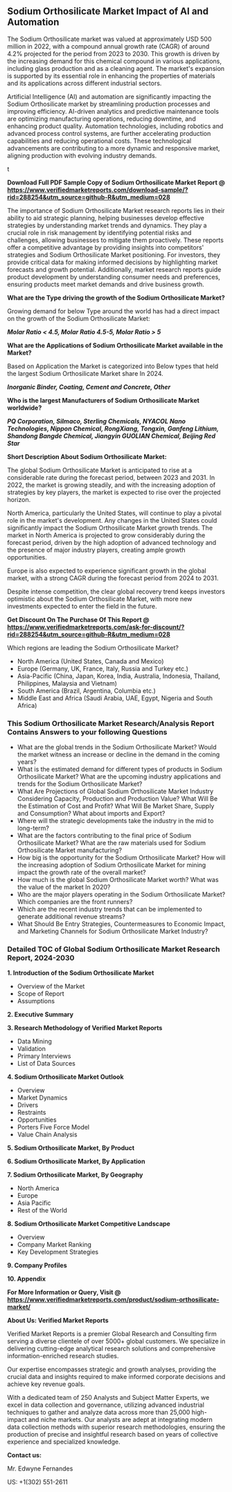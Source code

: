 <h2>Sodium Orthosilicate Market Impact of AI and Automation</h2><p>The Sodium Orthosilicate market was valued at approximately USD 500 million in 2022, with a compound annual growth rate (CAGR) of around 4.2% projected for the period from 2023 to 2030. This growth is driven by the increasing demand for this chemical compound in various applications, including glass production and as a cleaning agent. The market's expansion is supported by its essential role in enhancing the properties of materials and its applications across different industrial sectors.</p><p>Artificial Intelligence (AI) and automation are significantly impacting the Sodium Orthosilicate market by streamlining production processes and improving efficiency. AI-driven analytics and predictive maintenance tools are optimizing manufacturing operations, reducing downtime, and enhancing product quality. Automation technologies, including robotics and advanced process control systems, are further accelerating production capabilities and reducing operational costs. These technological advancements are contributing to a more dynamic and responsive market, aligning production with evolving industry demands.</p>t</p><p id="" class=""><strong>Download Full PDF Sample Copy of Sodium Orthosilicate Market Report @ <a href="https://www.verifiedmarketreports.com/download-sample/?rid=288254&utm_source=github-R&utm_medium=028" target="_blank">https://www.verifiedmarketreports.com/download-sample/?rid=288254&utm_source=github-R&utm_medium=028</a></strong></p><p>The importance of&nbsp;Sodium Orthosilicate Market research reports lies in their ability to aid strategic planning, helping businesses develop effective strategies by understanding market trends and dynamics. They play a crucial role in risk management by identifying potential risks and challenges, allowing businesses to mitigate them proactively. These reports offer a competitive advantage by providing insights into competitors' strategies and Sodium Orthosilicate Market positioning. For investors, they provide critical data for making informed decisions by highlighting market forecasts and growth potential. Additionally, market research reports guide product development by understanding consumer needs and preferences, ensuring products meet market demands and drive business growth.</p><p><strong>What are the&nbsp;Type driving the growth of the Sodium Orthosilicate Market?</strong></p><p id="" class="">Growing demand for below Type around the world has had a direct impact on the growth of the Sodium Orthosilicate Market:</p><em><strong>Molar Ratio < 4.5, Molar Ratio 4.5-5, Molar Ratio > 5</strong></em></p><strong>What are the&nbsp;Applications&nbsp;of Sodium Orthosilicate Market available in the Market?</strong></p><p id="" class="">Based on Application the Market is categorized into Below types that held the largest Sodium Orthosilicate Market share In 2024.</p><em><strong>Inorganic Binder, Coating, Cement and Concrete, Other</strong></em></p><strong>Who is the largest Manufacturers of Sodium Orthosilicate Market worldwide?</strong></p><p><em><strong>PQ Corporation, Silmaco, Sterling Chemicals, NYACOL Nano Technologies, Nippon Chemical, RongXiang, Tongxin, Ganfeng Lithium, Shandong Bangde Chemical, Jiangyin GUOLIAN Chemical, Beijing Red Star</strong></em></p><p id="" class=""><strong>Short Description About Sodium Orthosilicate Market:</strong></p><p>The global Sodium Orthosilicate Market is anticipated to rise at a considerable rate during the forecast period, between 2023 and 2031. In 2022, the market is growing steadily, and with the increasing adoption of strategies by key players, the market is expected to rise over the projected horizon.</p><p>North America, particularly the United States, will continue to play a pivotal role in the market's development. Any changes in the United States could significantly impact the Sodium Orthosilicate Market growth trends. The market in North America is projected to grow considerably during the forecast period, driven by the high adoption of advanced technology and the presence of major industry players, creating ample growth opportunities.</p><p>Europe is also expected to experience significant growth in the global market, with a strong CAGR during the forecast period from 2024 to 2031.</p><p>Despite intense competition, the clear global recovery trend keeps investors optimistic about the Sodium Orthosilicate Market, with more new investments expected to enter the field in the future.</p><p id="" class=""><strong>Get Discount On The Purchase Of This Report @ <a href="https://www.verifiedmarketreports.com/ask-for-discount/?rid=288254&utm_source=github-R&utm_medium=028" target="_blank">https://www.verifiedmarketreports.com/ask-for-discount/?rid=288254&utm_source=github-R&utm_medium=028</a></strong></p>Which regions are leading the Sodium Orthosilicate Market?</p><ul><li>North America (United States, Canada and Mexico)</li><li>Europe (Germany, UK, France, Italy, Russia and Turkey etc.)</li><li>Asia-Pacific (China, Japan, Korea, India, Australia, Indonesia, Thailand, Philippines, Malaysia and Vietnam)</li><li>South America (Brazil, Argentina, Columbia etc.)</li><li>Middle East and Africa (Saudi Arabia, UAE, Egypt, Nigeria and South Africa)</li></ul><h3 id="" class="">This Sodium Orthosilicate Market Research/Analysis Report Contains Answers to your following Questions</h3><ul><li>What are the global trends in the Sodium Orthosilicate Market? Would the market witness an increase or decline in the demand in the coming years?</li><li>What is the estimated demand for different types of products in Sodium Orthosilicate Market? What are the upcoming industry applications and trends for the Sodium Orthosilicate Market?</li><li>What Are Projections of Global Sodium Orthosilicate Market Industry Considering Capacity, Production and Production Value? What Will Be the Estimation of Cost and Profit? What Will Be Market Share, Supply and Consumption? What about imports and Export?</li><li>Where will the strategic developments take the industry in the mid to long-term?</li><li>What are the factors contributing to the final price of Sodium Orthosilicate Market? What are the raw materials used for Sodium Orthosilicate Market manufacturing?</li><li>How big is the opportunity for the Sodium Orthosilicate Market? How will the increasing adoption of Sodium Orthosilicate Market for mining impact the growth rate of the overall market?</li><li>How much is the global Sodium Orthosilicate Market worth? What was the value of the market In 2020?</li><li>Who are the major players operating in the Sodium Orthosilicate Market? Which companies are the front runners?</li><li>Which are the recent industry trends that can be implemented to generate additional revenue streams?</li><li>What Should Be Entry Strategies, Countermeasures to Economic Impact, and Marketing Channels for Sodium Orthosilicate Market Industry?</li></ul><h3 id="" class="">Detailed TOC of Global Sodium Orthosilicate Market Research Report, 2024-2030</h3><p id="" class=""><strong>1. Introduction of the Sodium Orthosilicate Market</strong></p><ul><li>Overview of the Market</li><li>Scope of Report</li><li>Assumptions</li></ul><p id="" class=""><strong>2. Executive Summary</strong></p><p id="" class=""><strong>3. Research Methodology of Verified Market Reports</strong></p><ul><li>Data Mining</li><li>Validation</li><li>Primary Interviews</li><li>List of Data Sources</li></ul><p id="" class=""><strong>4. Sodium Orthosilicate Market Outlook</strong></p><ul><li>Overview</li><li>Market Dynamics</li><li>Drivers</li><li>Restraints</li><li>Opportunities</li><li>Porters Five Force Model</li><li>Value Chain Analysis</li></ul><p id="" class=""><strong>5. Sodium Orthosilicate Market, By Product</strong></p><p id="" class=""><strong>6. Sodium Orthosilicate Market, By Application</strong></p><p id="" class=""><strong>7. Sodium Orthosilicate Market, By Geography</strong></p><ul><li>North America</li><li>Europe</li><li>Asia Pacific</li><li>Rest of the World</li></ul><p id="" class=""><strong>8. Sodium Orthosilicate Market Competitive Landscape</strong></p><ul><li>Overview</li><li>Company Market Ranking</li><li>Key Development Strategies</li></ul><p id="" class=""><strong>9. Company Profiles</strong></p><p id="" class=""><strong>10. Appendix</strong></p><p id="" class=""><strong>For More Information or Query, Visit @ <a href="https://www.verifiedmarketreports.com/product/sodium-orthosilicate-market/" target="_blank">https://www.verifiedmarketreports.com/product/sodium-orthosilicate-market/</a></strong></p><p id="" class=""><strong>About Us: Verified Market Reports</strong></p><p id="" class="">Verified Market Reports is a premier Global Research and Consulting firm serving a diverse clientele of over 5000+ global customers. We specialize in delivering cutting-edge analytical research solutions and comprehensive information-enriched research studies.</p><p id="" class="">Our expertise encompasses strategic and growth analyses, providing the crucial data and insights required to make informed corporate decisions and achieve key revenue goals.</p><p id="" class="">With a dedicated team of 250 Analysts and Subject Matter Experts, we excel in data collection and governance, utilizing advanced industrial techniques to gather and analyze data across more than 25,000 high-impact and niche markets. Our analysts are adept at integrating modern data collection methods with superior research methodologies, ensuring the production of precise and insightful research based on years of collective experience and specialized knowledge.</p><p id="" class=""><strong>Contact us:</strong></p><p id="" class="">Mr. Edwyne Fernandes</p><p id="" class="">US: +1(302) 551-2611</p>